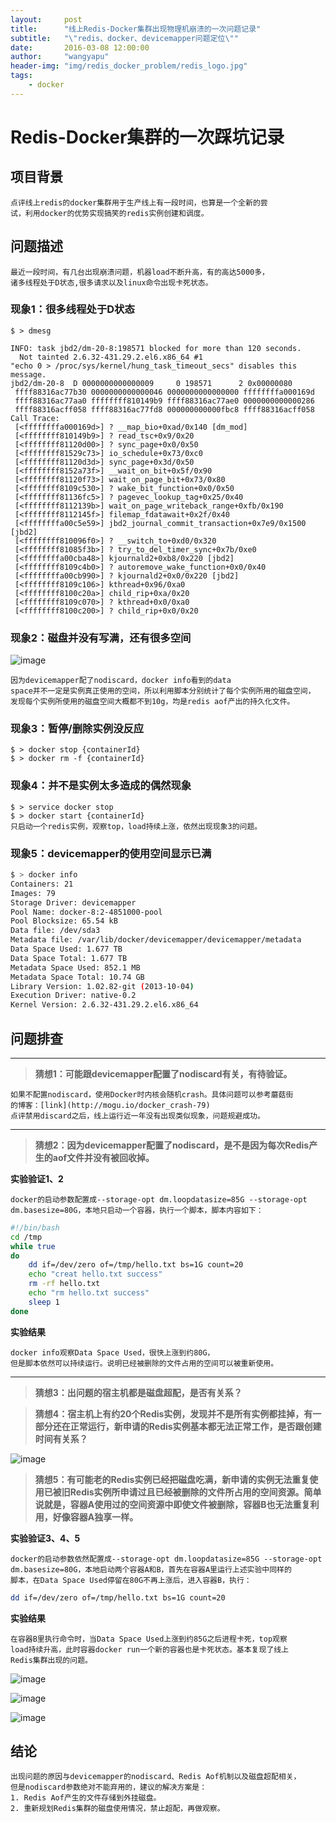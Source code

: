 ```yaml
---
layout:     post
title:      "线上Redis-Docker集群出现物理机崩溃的一次问题记录"
subtitle:   "\"redis、docker、devicemapper问题定位\""
date:       2016-03-08 12:00:00
author:     "wangyapu"
header-img: "img/redis_docker_problem/redis_logo.jpg"
tags:
    - docker
---
```


# Redis-Docker集群的一次踩坑记录

## 项目背景

    点评线上redis的docker集群用于生产线上有一段时间，也算是一个全新的尝
    试，利用docker的优势实现搞笑的redis实例创建和调度。
    
## 问题描述

    最近一段时间，有几台出现崩溃问题，机器load不断升高，有的高达5000多，
    诸多线程处于D状态,很多请求以及linux命令出现卡死状态。

### 现象1：很多线程处于D状态

    $ > dmesg

    INFO: task jbd2/dm-20-8:198571 blocked for more than 120 seconds.
      Not tainted 2.6.32-431.29.2.el6.x86_64 #1
    "echo 0 > /proc/sys/kernel/hung_task_timeout_secs" disables this message.
    jbd2/dm-20-8  D 0000000000000009     0 198571      2 0x00000080
     ffff88316ac77b30 0000000000000046 0000000000000000 ffffffffa000169d
     ffff88316ac77aa0 ffffffff810149b9 ffff88316ac77ae0 0000000000000286
     ffff88316acff058 ffff88316ac77fd8 000000000000fbc8 ffff88316acff058
    Call Trace:
     [<ffffffffa000169d>] ? __map_bio+0xad/0x140 [dm_mod]
     [<ffffffff810149b9>] ? read_tsc+0x9/0x20
     [<ffffffff81120d00>] ? sync_page+0x0/0x50
     [<ffffffff81529c73>] io_schedule+0x73/0xc0
     [<ffffffff81120d3d>] sync_page+0x3d/0x50
     [<ffffffff8152a73f>] __wait_on_bit+0x5f/0x90
     [<ffffffff81120f73>] wait_on_page_bit+0x73/0x80
     [<ffffffff8109c530>] ? wake_bit_function+0x0/0x50
     [<ffffffff81136fc5>] ? pagevec_lookup_tag+0x25/0x40
     [<ffffffff8112139b>] wait_on_page_writeback_range+0xfb/0x190
     [<ffffffff8112145f>] filemap_fdatawait+0x2f/0x40
     [<ffffffffa00c5e59>] jbd2_journal_commit_transaction+0x7e9/0x1500 [jbd2]
     [<ffffffff810096f0>] ? __switch_to+0xd0/0x320
     [<ffffffff81085f3b>] ? try_to_del_timer_sync+0x7b/0xe0
     [<ffffffffa00cba48>] kjournald2+0xb8/0x220 [jbd2]
     [<ffffffff8109c4b0>] ? autoremove_wake_function+0x0/0x40
     [<ffffffffa00cb990>] ? kjournald2+0x0/0x220 [jbd2]
     [<ffffffff8109c106>] kthread+0x96/0xa0
     [<ffffffff8100c20a>] child_rip+0xa/0x20
     [<ffffffff8109c070>] ? kthread+0x0/0xa0
     [<ffffffff8100c200>] ? child_rip+0x0/0x20

### 现象2：磁盘并没有写满，还有很多空间

![image](http://wangyapu0714.github.io/img/redis_docker_problem/dm_disk_total.png)

    因为devicemapper配了nodiscard，docker info看到的data 
    space并不一定是实例真正使用的空间，所以利用脚本分别统计了每个实例所用的磁盘空间，
    发现每个实例所使用的磁盘空间大概都不到10g，均是redis aof产出的持久化文件。


### 现象3：暂停/删除实例没反应

    $ > docker stop {containerId}
    $ > docker rm -f {containerId}


### 现象4：并不是实例太多造成的偶然现象

    $ > service docker stop
    $ > docker start {containerId}
    只启动一个redis实例，观察top，load持续上涨，依然出现现象3的问题。
    

### 现象5：devicemapper的使用空间显示已满

```bash
$ > docker info 
Containers: 21
Images: 79
Storage Driver: devicemapper
Pool Name: docker-8:2-4851000-pool
Pool Blocksize: 65.54 kB
Data file: /dev/sda3
Metadata file: /var/lib/docker/devicemapper/devicemapper/metadata
Data Space Used: 1.677 TB
Data Space Total: 1.677 TB
Metadata Space Used: 852.1 MB
Metadata Space Total: 10.74 GB
Library Version: 1.02.82-git (2013-10-04)
Execution Driver: native-0.2
Kernel Version: 2.6.32-431.29.2.el6.x86_64
```

## 问题排查


---

>  **猜想1：可能跟devicemapper配置了nodiscard有关，有待验证。**

    如果不配置nodiscard，使用Docker时内核会随机crash。具体问题可以参考蘑菇街
    的博客：[link](http://mogu.io/docker_crash-79)
    点评禁用discard之后，线上运行近一年没有出现类似现象，问题规避成功。

---

>  **猜想2：因为devicemapper配置了nodiscard，是不是因为每次Redis产生的aof文件并没有被回收掉。**

**实验验证1、2**

    docker的启动参数配置成--storage-opt dm.loopdatasize=85G --storage-opt 
    dm.basesize=80G，本地只启动一个容器，执行一个脚本，脚本内容如下：

```bash
#!/bin/bash
cd /tmp
while true
do
    dd if=/dev/zero of=/tmp/hello.txt bs=1G count=20
    echo "creat hello.txt success"
    rm -rf hello.txt
    echo "rm hello.txt success"
    sleep 1
done
```

**实验结果**

    docker info观察Data Space Used，很快上涨到约80G，
    但是脚本依然可以持续运行。说明已经被删除的文件占用的空间可以被重新使用。

---
    
>  **猜想3：出问题的宿主机都是磁盘超配，是否有关系？**

>  **猜想4：宿主机上有约20个Redis实例，发现并不是所有实例都挂掉，有一部分还在正常运行，新申请的Redis实例基本都无法正常工作，是否跟创建时间有关系？**

![image](http://wangyapu0714.github.io/img/redis_docker_problem/docker_ps.jpg)

>  **猜想5：有可能老的Redis实例已经把磁盘吃满，新申请的实例无法重复使用已被旧Redis实例所申请过且已经被删除的文件所占用的空间资源。简单说就是，容器A使用过的空间资源中即使文件被删除，容器B也无法重复利用，好像容器A独享一样。**

**实验验证3、4、5**

    docker的启动参数依然配置成--storage-opt dm.loopdatasize=85G --storage-opt
    dm.basesize=80G，本地启动两个容器A和B，首先在容器A里运行上述实验中同样的
    脚本，在Data Space Used停留在80G不再上涨后，进入容器B，执行：
    
```bash
dd if=/dev/zero of=/tmp/hello.txt bs=1G count=20
```
    
**实验结果**

    在容器B里执行命令时，当Data Space Used上涨到约85G之后进程卡死，top观察
    load持续升高，此时容器docker run一个新的容器也是卡死状态。基本复现了线上
    Redis集群出现的问题。

![image](http://wangyapu0714.github.io/img/redis_docker_problem/docker_info.jpg)

![image](http://wangyapu0714.github.io/img/redis_docker_problem/dd_file.jpg)

![image](http://wangyapu0714.github.io/img/redis_docker_problem/docker_run.jpg)
    
    
## 结论

    出现问题的原因与devicemapper的nodiscard、Redis Aof机制以及磁盘超配相关，
    但是nodiscard参数绝对不能弃用的，建议的解决方案是：
    1. Redis Aof产生的文件存储到外挂磁盘。
    2. 重新规划Redis集群的磁盘使用情况，禁止超配，再做观察。